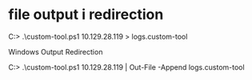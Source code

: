 # file output i redirection

C:\> .\custom-tool.ps1 10.129.28.119 > logs.custom-tool

Windows Output Redirection

C:\> .\custom-tool.ps1 10.129.28.119 | Out-File -Append logs.custom-tool
